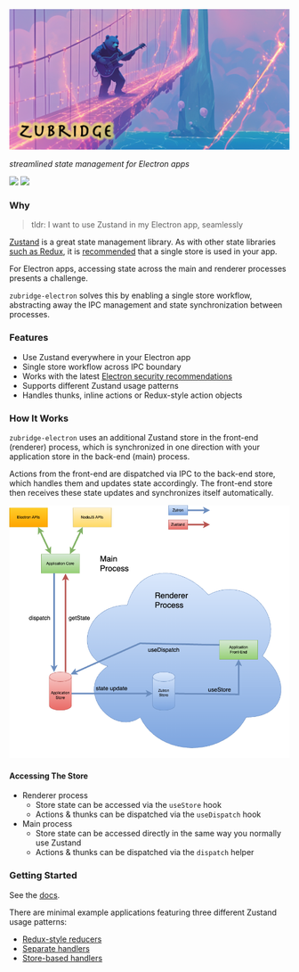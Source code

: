 <picture>
  <img alt="zubridge hero image" src="../../resources/zubridge-hero.png"/>
</picture>

_streamlined state management for Electron apps_

<a href="https://www.npmjs.com/package/zubridge-electron" alt="NPM Version">
  <img src="https://img.shields.io/npm/v/zubridge-electron" /></a>
<a href="https://www.npmjs.com/package/zubridge-electron" alt="NPM Downloads">
  <img src="https://img.shields.io/npm/dw/zubridge-electron" /></a>

### Why

> tldr: I want to use Zustand in my Electron app, seamlessly

[Zustand](https://github.com/pmndrs/zustand) is a great state management library. As with other state libraries [such as Redux](https://redux.js.org/tutorials/fundamentals/part-4-store#redux-store), it is [recommended](https://zustand.docs.pmnd.rs/guides/flux-inspired-practice#recommended-patterns) that a single store is used in your app.

For Electron apps, accessing state across the main and renderer processes presents a challenge.

`zubridge-electron` solves this by enabling a single store workflow, abstracting away the IPC management and state synchronization between processes.

### Features

- Use Zustand everywhere in your Electron app
- Single store workflow across IPC boundary
- Works with the latest [Electron security recommendations](https://www.electronjs.org/docs/latest/tutorial/security#checklist-security-recommendations)
- Supports different Zustand usage patterns
- Handles thunks, inline actions or Redux-style action objects

### How It Works

`zubridge-electron` uses an additional Zustand store in the front-end (renderer) process, which is synchronized in one direction with your application store in the back-end (main) process.

Actions from the front-end are dispatched via IPC to the back-end store, which handles them and updates state accordingly. The front-end store then receives these state updates and synchronizes itself automatically.

<picture>
  <source media="(prefers-color-scheme: dark)" srcset="../../resources/zubridge-electron-app-architecture-dark.png"/>
  <source media="(prefers-color-scheme: light)" srcset="../../resources/zubridge-electron-app-architecture-light.png"/>
  <img alt="zubridge hero image" src="../../resources/zubridge-electron-app-architecture-light.png"/>
</picture>

#### Accessing The Store

- Renderer process
  - Store state can be accessed via the `useStore` hook
  - Actions & thunks can be dispatched via the `useDispatch` hook
- Main process
  - Store state can be accessed directly in the same way you normally use Zustand
  - Actions & thunks can be dispatched via the `dispatch` helper

### Getting Started

See the [docs](./docs/getting-started.md).

There are minimal example applications featuring three different Zustand usage patterns:

- [Redux-style reducers](./apps/electron/example-reducers)
- [Separate handlers](./apps/electron/example-separate-handlers)
- [Store-based handlers](./apps/electron/example-store-handlers)
